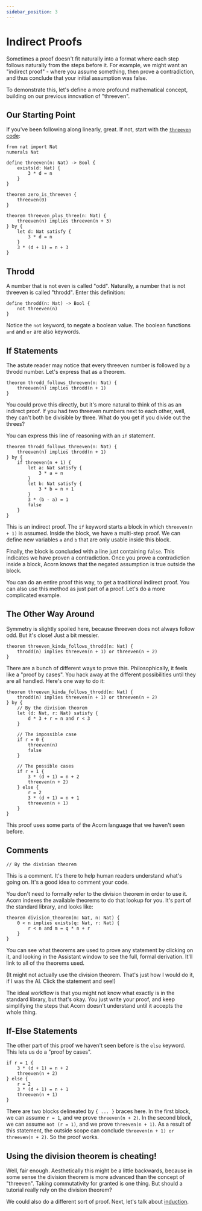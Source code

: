 ```yaml
---
sidebar_position: 3
---
```


# Indirect Proofs

Sometimes a proof doesn't fit naturally into a format where each step follows naturally from the steps before it. For example, we might want an "indirect proof" - where you assume something, then prove a contradiction, and thus conclude that your initial assumption was false.

To demonstrate this, let's define a more profound mathematical concept, building on our previous innovation of "threeven".

## Our Starting Point

If you've been following along linearly, great. If not, start with the [`threeven` code](https://github.com/acornprover/acornprover.org/blob/master/examples/threeven.ac):

```acorn
from nat import Nat
numerals Nat

define threeven(n: Nat) -> Bool {
    exists(d: Nat) {
        3 * d = n
    }
}

theorem zero_is_threeven {
    threeven(0)
}

theorem threeven_plus_three(n: Nat) {
    threeven(n) implies threeven(n + 3)
} by {
    let d: Nat satisfy {
        3 * d = n
    }
    3 * (d + 1) = n + 3
}
```

## Throdd

A number that is not even is called "odd". Naturally, a number that is not threeven is called "throdd". Enter this definition:

```acorn
define throdd(n: Nat) -> Bool {
    not threeven(n)
}
```

Notice the `not` keyword, to negate a boolean value. The boolean functions `and` and `or` are also keywords.

## If Statements

The astute reader may notice that every threeven number is followed by a throdd number. Let's express that as a theorem.

```acorn
theorem throdd_follows_threeven(n: Nat) {
    threeven(n) implies throdd(n + 1)
}
```

You could prove this directly, but it's more natural to think of this as an indirect proof. If you had two threeven numbers next to each other, well, they can't both be divisible by three. What do you get if you divide out the threes?

You can express this line of reasoning with an `if` statement.

```acorn
theorem throdd_follows_threeven(n: Nat) {
    threeven(n) implies throdd(n + 1)
} by {
    if threeven(n + 1) {
        let a: Nat satisfy {
            3 * a = n
        }
        let b: Nat satisfy {
            3 * b = n + 1
        }
        3 * (b - a) = 1
        false
    }
}
```

This is an indirect proof. The `if` keyword starts a block in which `threeven(n + 1)` is assumed. Inside the block, we have a multi-step proof. We can define new variables `a` and `b` that are only usable inside this block.

Finally, the block is concluded with a line just containing `false`. This indicates we have proven a contradiction. Once you prove a contradiction inside a block, Acorn knows that the negated assumption is true outside the block.

You can do an entire proof this way, to get a traditional indirect proof. You can also use this method as just part of a proof. Let's do a more complicated example.

## The Other Way Around

Symmetry is slightly spoiled here, because threeven does not always follow odd. But it's close! Just a bit messier.

```acorn
theorem threeven_kinda_follows_throdd(n: Nat) {
    throdd(n) implies threeven(n + 1) or threeven(n + 2)
}
```

There are a bunch of different ways to prove this. Philosophically, it feels like a "proof by cases". You hack away at the different possibilities until they are all handled. Here's one way to do it:

```acorn
theorem threeven_kinda_follows_throdd(n: Nat) {
    throdd(n) implies threeven(n + 1) or threeven(n + 2)
} by {
    // By the division theorem
    let (d: Nat, r: Nat) satisfy {
        d * 3 + r = n and r < 3
    }

    // The impossible case
    if r = 0 {
        threeven(n)
        false
    }

    // The possible cases
    if r = 1 {
        3 * (d + 1) = n + 2
        threeven(n + 2)
    } else {
        r = 2
        3 * (d + 1) = n + 1
        threeven(n + 1)
    }
}
```

This proof uses some parts of the Acorn language that we haven't seen before.

## Comments

```acorn
// By the division theorem
```

This is a comment. It's there to help human readers understand what's going on. It's a good idea to comment your code.

You don't need to formally refer to the division theorem in order to use it. Acorn indexes the available theorems to do that lookup for you. It's part of the standard library, and looks like:

```acorn
theorem division_theorem(m: Nat, n: Nat) {
    0 < n implies exists(q: Nat, r: Nat) {
        r < n and m = q * n + r
    }
}
```

You can see what theorems are used to prove any statement by clicking on it, and looking in the Assistant window to see the full, formal derivation. It'll link to all of the theorems used.

(It might not actually use the division theorem. That's just how I would do it, if I was the AI. Click the statement and see!)

The ideal workflow is that you might not know what exactly is in the standard library, but that's okay. You just write your proof, and keep simplifying the steps that Acorn doesn't understand until it accepts the whole thing.

## If-Else Statements

The other part of this proof we haven't seen before is the `else` keyword. This lets us do a "proof by cases".

```acorn
if r = 1 {
    3 * (d + 1) = n + 2
    threeven(n + 2)
} else {
    r = 2
    3 * (d + 1) = n + 1
    threeven(n + 1)
}
```

There are two blocks delineated by `{ ... }` braces here. In the first block, we can assume `r = 1`, and we prove `threeven(n + 2)`. In the second block, we can assume `not (r = 1)`, and we prove `threeven(n + 1)`. As a result of this statement, the outside scope can conclude `threeven(n + 1) or threeven(n + 2)`. So the proof works.

## Using the division theorem is cheating!

Well, fair enough. Aesthetically this might be a little backwards, because in some sense the division theorem is more advanced than the concept of "threeven". Taking commutativity for granted is one thing. But should a tutorial really rely on the division theorem?

We could also do a different sort of proof. Next, let's talk about [induction](/docs/tutorial/induction/).
